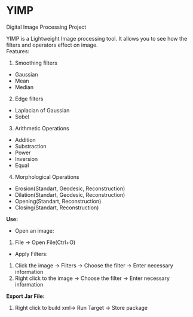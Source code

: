 # YIMP
Digital Image Processing Project

YIMP is a Lightweight Image processing tool. It allows you to see how the filters and operators effect on image. </br>
Features: </br>
1. Smoothing filters</br>
- Gaussian 
- Mean 
- Median 
2. Edge filters </br>
- Laplacian of Gaussian 
- Sobel
3. Arithmetic Operations</br>
- Addition
- Substraction
- Power
- Inversion
- Equal
4. Morphological Operations</br>
- Erosion(Standart, Geodesic, Reconstruction)
- Dilation(Standart, Geodesic, Reconstruction)
- Opening(Standart, Reconstruction)
- Closing(Standart, Reconstruction)

**Use:**
- Open an image:
1. File -> Open File(Ctrl+O)
- Apply Filters:
1. Click the image -> Filters -> Choose the filter -> Enter necessary information
2. Right click to the image -> Choose the filter -> Enter necessary information

**Export Jar File:**
1. Right click to build xml-> Run Target -> Store package
